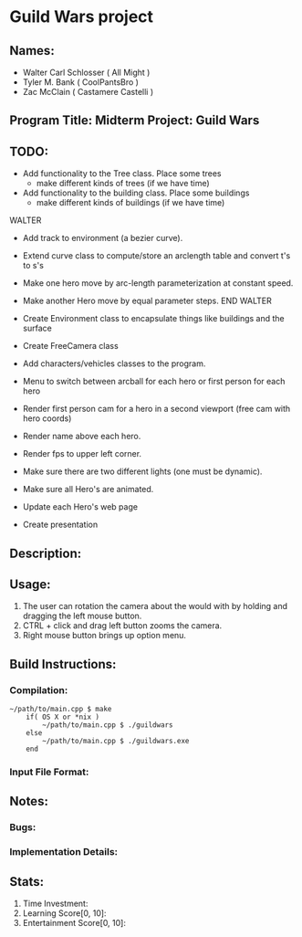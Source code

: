 # Guild Wars project

## Names: 
* Walter Carl Schlosser ( All Might ) 
* Tyler M. Bank ( CoolPantsBro )
* Zac McClain ( Castamere Castelli )

## Program Title: Midterm Project: Guild Wars	

## TODO:

* Add functionality to the Tree class. Place some trees
	* make different kinds of trees (if we have time)
* Add functionality to the building class. Place some buildings
	* make different kinds of buildings (if we have time)

WALTER
* Add track to environment (a bezier curve).
* Extend curve class to compute/store an arclength table and convert t's to s's
* Make one hero move by arc-length parameterization at constant speed.
* Make another Hero move by equal parameter steps.
END WALTER

* Create Environment class to encapsulate things like buildings and the surface

* Create FreeCamera class
* Add characters/vehicles classes to the program.
* Menu to switch between arcball for each hero or first person for each hero
* Render first person cam for a hero in a second viewport (free cam with hero coords)

* Render name above each hero.
* Render fps to upper left corner.

* Make sure there are two different lights (one must be dynamic).

* Make sure all Hero's are animated.
* Update each Hero's web page
* Create presentation

## Description:

## Usage:
1. The user can rotation the camera about the would with by holding and dragging the left mouse button.
2. CTRL + click and drag left button zooms the camera.
3. Right mouse button brings up option menu.

## Build Instructions:
### Compilation:
	~/path/to/main.cpp $ make
        if( OS X or *nix )
            ~/path/to/main.cpp $ ./guildwars
        else
            ~/path/to/main.cpp $ ./guildwars.exe
        end

### Input File Format:

## Notes:
### Bugs:

### Implementation Details:

## Stats:
1. Time Investment:
2. Learning Score[0, 10]:
3. Entertainment Score[0, 10]:
